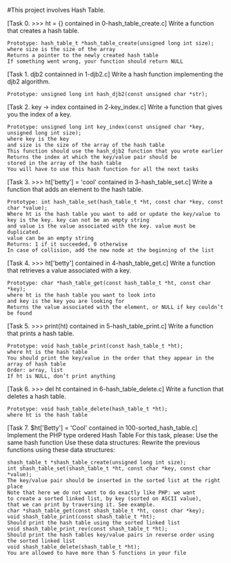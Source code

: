 #This project involves Hash Table.

[Task 0. >>> ht = {} contained in 0-hash_table_create.c]
	Write a function that creates a hash table.

	Prototype: hash_table_t *hash_table_create(unsigned long int size);
	where size is the size of the array
	Returns a pointer to the newly created hash table
	If something went wrong, your function should return NULL

[Task 1. djb2 containned in 1-djb2.c]
	Write a hash function implementing the djb2 algorithm.

	Prototype: unsigned long int hash_djb2(const unsigned char *str);

[Task 2. key -> index contained in 2-key_index.c]
	Write a function that gives you the index of a key.

	Prototype: unsigned long int key_index(const unsigned char *key, unsigned long int size);
	where key is the key
	and size is the size of the array of the hash table
	This function should use the hash_djb2 function that you wrote earlier
	Returns the index at which the key/value pair should be
	stored in the array of the hash table
	You will have to use this hash function for all the next tasks

[Task 3. >>> ht['betty'] = 'cool' contained in 3-hash_table_set.c]
	Write a function that adds an element to the hash table.

	Prototype: int hash_table_set(hash_table_t *ht, const char *key, const char *value);
	Where ht is the hash table you want to add or update the key/value to
	key is the key. key can not be an empty string
	and value is the value associated with the key. value must be duplicated.
	value can be an empty string
	Returns: 1 if it succeeded, 0 otherwise
	In case of collision, add the new node at the beginning of the list

[Task 4. >>> ht['betty'] contained in 4-hash_table_get.c]
	Write a function that retrieves a value associated with a key.

	Prototype: char *hash_table_get(const hash_table_t *ht, const char *key);
	where ht is the hash table you want to look into
	and key is the key you are looking for
	Returns the value associated with the element, or NULL if key couldn’t be found

[Task 5. >>> print(ht) contained in 5-hash_table_print.c]
	Write a function that prints a hash table.

	Prototype: void hash_table_print(const hash_table_t *ht);
	where ht is the hash table
	You should print the key/value in the order that they appear in the array of hash table
	Order: array, list
	If ht is NULL, don’t print anything

[Task 6. >>> del ht contained in 6-hash_table_delete.c]
	Write a function that deletes a hash table.

	Prototype: void hash_table_delete(hash_table_t *ht);
	where ht is the hash table

[Task 7. $ht['Betty'] = 'Cool' contained in 100-sorted_hash_table.c]
	Implement the PHP type ordered Hash Table
	For this task, please:
	Use the same hash function
	Use these data structures:
	Rewrite the previous functions using these data structures:

	shash_table_t *shash_table_create(unsigned long int size);
	int shash_table_set(shash_table_t *ht, const char *key, const char *value);
	The key/value pair should be inserted in the sorted list at the right place
	Note that here we do not want to do exactly like PHP: we want
	to create a sorted linked list, by key (sorted on ASCII value),
	that we can print by traversing it. See example.
	char *shash_table_get(const shash_table_t *ht, const char *key);
	void shash_table_print(const shash_table_t *ht);
	Should print the hash table using the sorted linked list
	void shash_table_print_rev(const shash_table_t *ht);
	Should print the hash tables key/value pairs in reverse order using the sorted linked list
	void shash_table_delete(shash_table_t *ht);
	You are allowed to have more than 5 functions in your file
